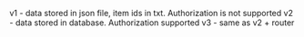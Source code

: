 v1 - data stored in json file, item ids in txt. Authorization is not supported
v2 - data stored in database. Authorization supported
v3 - same as v2 + router
